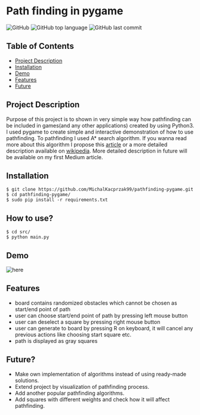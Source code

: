 # Path finding in pygame
![GitHub](https://img.shields.io/github/license/MichalKacprzak99/pathfinding-pygame)
![GitHub top language](https://img.shields.io/github/languages/top/MichalKacprzak99/pathfinding-pygame)
![GitHub last commit](https://img.shields.io/github/last-commit/MichalKacprzak99/pathfinding-pygame)
## Table of Contents

 * [Project Description](#project-description)
 * [Installation](#installation)
 * [Demo](#demo)
 * [Features](#features)
 * [Future](#future)
 
## Project Description

Purpose of this project is to shown  in very simple way how pathfinding 
can be included in games(and any other applications) created by using Python3.
I used pygame to create simple and interactive demonstration of how to use pathfinding.
To pathfinding I used A* search algorithm. If you wanna read more about this algorithm
I propose this [article](https://en.wikipedia.org/wiki/A*_search_algorithm) 
or a more detailed description available on [wikipedia](https://en.wikipedia.org/wiki/A*_search_algorithm).
More detailed description in future will be available on my first Medium article.
## Installation

    $ git clone https://github.com/MichalKacprzak99/pathfinding-pygame.git
    $ cd pathfinding-pygame/
    $ sudo pip install -r requirements.txt
    
## How to use?   

    $ cd src/
    $ python main.py     
    
## Demo
![here](https://media.giphy.com/media/sSFvUIYp4x1PEmq9xQ/giphy.gif)
## Features
* board contains randomized obstacles which cannot be chosen as start/end point of path
* user can choose start/end point of path by pressing left mouse button
* user can deselect a square by pressing right mouse button
* user can generate to board by pressing R on keyboard, 
    it will cancel any previous actions like choosing start square etc.
* path is displayed as gray squares
## Future?
* Make own implementation of algorithms instead of using ready-made solutions.
* Extend project by visualization of pathfinding process.
* Add another popular pathfinding algorithms.
* Add squares with different weights and check how it will affect pathfinding.
